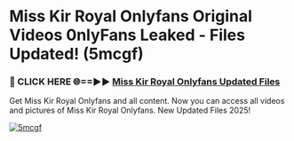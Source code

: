 # Miss Kir Royal Onlyfans Original Videos 0nlyFans Leaked - Files Updated! (5mcgf)

<h3>🔴 CLICK HERE 🌐==►► <a href="https://tinyurl.com/ms9xzufz" rel="nofollow">Miss Kir Royal Onlyfans Updated Files</a></h3>

Get Miss Kir Royal Onlyfans and all content. Now you can access all videos and pictures of Miss Kir Royal Onlyfans. New Updated Files 2025!

[![5mcgf](https://i.imgur.com/ppqm5kG.gif)](https://tinyurl.com/ms9xzufz)

